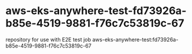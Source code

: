 # aws-eks-anywhere-test-fd73926a-b85e-4519-9881-f76c7c53819c-67
repository for use with E2E test job aws-eks-anywhere-test:fd73926a-b85e-4519-9881-f76c7c53819c-67
